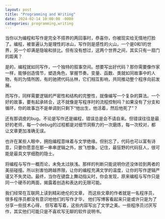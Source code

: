 ```yaml
---
layout: post
title: "Programming and Writing"
date: 2024-02-14 10:00:00 -0000
categories: programming,writing
---
```



当你以为编程和写作是完全不搭界的两回事时，恭喜你，你被现实给无情地打脸了。编程，被普遍认为是理性的冰山，写作则是感性的火山，一个是0和1的世界，另一个却满是隐喻和排比。但有没有想过，这两个世界之间，其实只有一扇门的距离？

是的，编程就如同写作，一个独特的叙事空间。想要写出好代码？那你需要像作家一样，能够创造情节，塑造角色，掌握节奏。变量、函数、类就如同故事中的人物，有的为情所困，有的驰骋代码丛林，它们相互影响，共同推动整个程序向前发展。

而写作，同样需要逻辑的严密性和结构的完整性，就像编写一个复杂的算法。一个好的故事，要有起承转合，这不就像是写程序时的流程控制吗？如果没有了分支和循环，你的故事岂不是单调到只剩下“他出生，他活着，然后他死了”？

还有那调皮的bug。不论是写作还是编程，错误总是会不请自来。但错误往往是最好的老师，每一个debug的过程都是对细节洞察力的一次磨炼，每一次校对，都让文章更加准确无误。

也许在某些人眼中，拥抱编程意味着与文学绝缘。但别忘了，代码也可以富有诗意，只要你愿意在那一串串逻辑之外，放飞想象。记住，最狂野的代码狂人，很可能是最具文学细胞的隐士。

将编程与写作一概而论，未免太过肤浅。那样的判断只能说明你还没体验到两者的美丽碰撞。所以别害怕跨越界限，让你的编程充满文学的温度，让你的写作逻辑严谨又不失灵动。最终，当你在键盘上舞动指尖时，你会发现，原来编程与写作只是同一个硬币的两面，揭露着创造和表达的无限可能。

我们经常在互联网上读到精彩绝伦的文章， 而这些文章的作者就是一名程序员， 很多程序员都没有意识地他们的写作才华， 他们写博客看起来只是或许只是为了分享一些技术心得， 但写着写着，这些内容写出了文学之美。一些程序员讨厌写作，其实他们可能只是不喜欢写无聊的软件说明书。